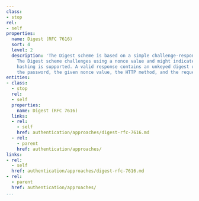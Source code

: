 ```yaml
---
class:
- stop
rel:
- self
properties:
  name: Digest (RFC 7616)
  sort: 4
  level: 2
  description: 'The Digest scheme is based on a simple challenge-response paradigm.
    The Digest scheme challenges using a nonce value and might indicate that username
    hashing is supported. A valid response contains an unkeyed digest of the username,
    the password, the given nonce value, the HTTP method, and the requested URI. '
entities:
- class:
  - stop
  rel:
  - self
  properties:
    name: Digest (RFC 7616)
  links:
  - rel:
    - self
    href: authentication/approaches/digest-rfc-7616.md
  - rel:
    - parent
    href: authentication/approaches/
links:
- rel:
  - self
  href: authentication/approaches/digest-rfc-7616.md
- rel:
  - parent
  href: authentication/approaches/
...
```

